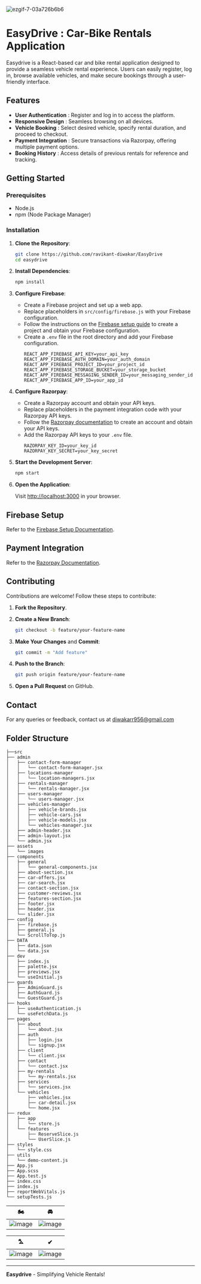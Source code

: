 ![ezgif-7-03a726b6b6](https://github.com/user-attachments/assets/e949e6e1-f217-40b7-89d4-0d46cc3f165e)


# EasyDrive : Car-Bike Rentals Application

Easydrive is a React-based car and bike rental application designed to provide a seamless vehicle rental experience. Users can easily register, log in, browse available vehicles, and make secure bookings through a user-friendly interface.

## Features

- **User Authentication** : Register and log in to access the platform.
- **Responsive Design** : Seamless browsing on all devices.
- **Vehicle Booking** : Select desired vehicle, specify rental duration, and proceed to checkout.
- **Payment Integration** : Secure transactions via Razorpay, offering multiple payment options.
- **Booking History** : Access details of previous rentals for reference and tracking.

## Getting Started

### Prerequisites

- Node.js
- npm (Node Package Manager)

### Installation

1. **Clone the Repository**:

   ```sh
   git clone https://github.com/ravikant-diwakar/EasyDrive
   cd easydrive
   ```

2. **Install Dependencies**:

   ```sh
   npm install
   ```

3. **Configure Firebase**:
   - Create a Firebase project and set up a web app.
   - Replace placeholders in `src/config/firebase.js` with your Firebase configuration.
   - Follow the instructions on the [Firebase setup guide](https://firebase.google.com/docs/web/setup?authuser=0&hl=en) to create a project and obtain your Firebase configuration.
   - Create a `.env` file in the root directory and add your Firebase configuration.
     ```env
     REACT_APP_FIREBASE_API_KEY=your_api_key
     REACT_APP_FIREBASE_AUTH_DOMAIN=your_auth_domain
     REACT_APP_FIREBASE_PROJECT_ID=your_project_id
     REACT_APP_FIREBASE_STORAGE_BUCKET=your_storage_bucket
     REACT_APP_FIREBASE_MESSAGING_SENDER_ID=your_messaging_sender_id
     REACT_APP_FIREBASE_APP_ID=your_app_id
     ```

4. **Configure Razorpay**:
   - Create a Razorpay account and obtain your API keys.
   - Replace placeholders in the payment integration code with your Razorpay API keys.
   - Follow the [Razorpay documentation](https://razorpay.com/docs/#home-payments) to create an account and obtain your API keys.
   - Add the Razorpay API keys to your `.env` file.
     ```env
     RAZORPAY_KEY_ID=your_key_id
     RAZORPAY_KEY_SECRET=your_key_secret
     ```

5. **Start the Development Server**:

   ```sh
   npm start
   ```

6. **Open the Application**:

   Visit [http://localhost:3000](http://localhost:3000) in your browser.

## Firebase Setup

Refer to the [Firebase Setup Documentation](https://firebase.google.com/docs/web/setup?authuser=0&hl=en).

## Payment Integration

Refer to the [Razorpay Documentation](https://razorpay.com/docs/#home-payments).

## Contributing

Contributions are welcome! Follow these steps to contribute:

1. **Fork the Repository**.
2. **Create a New Branch**:

   ```sh
   git checkout -b feature/your-feature-name
   ```

3. **Make Your Changes** and **Commit**:

   ```sh
   git commit -m "Add feature"
   ```

4. **Push to the Branch**:

   ```sh
   git push origin feature/your-feature-name
   ```

5. **Open a Pull Request** on GitHub.

## Contact

For any queries or feedback, contact us at diwakarr956@gmail.com

## Folder Structure

```plaintext
├──src
├── admin
│   ├── contact-form-manager
│   │   └── contact-form-manager.jsx
│   ├── locations-manager
│   │   └── location-managers.jsx
│   ├── rentals-manager
│   │   └── rentals-manager.jsx
│   ├── users-manager
│   │   └── users-manager.jsx
│   ├── vehicles-manager
│   │   ├── vehicle-brands.jsx
│   │   ├── vehicle-cars.jsx
│   │   ├── vehicle-models.jsx
│   │   └── vehicles-manager.jsx
│   ├── admin-header.jsx
│   ├── admin-layout.jsx
│   └── admin.jsx
├── assets
│   └── images
├── components
│   ├── general
│   │   └── general-components.jsx
│   ├── about-section.jsx
│   ├── car-offers.jsx
│   ├── car-search.jsx
│   ├── contact-section.jsx
│   ├── customer-reviews.jsx
│   ├── features-section.jsx
│   ├── footer.jsx
│   ├── header.jsx
│   └── slider.jsx
├── config
│   ├── firebase.js
│   ├── general.js
│   └── ScrollToTop.js
├── DATA
│   ├── data.json
│   └── data.jsx
├── dev
│   ├── index.js
│   ├── palette.jsx
│   ├── previews.jsx
│   └── useInitial.js
├── guards
│   ├── AdminGuard.js
│   ├── AuthGuard.js
│   └── GuestGuard.js
├── hooks
│   ├── useAuthentication.js
│   └── useFetchData.js
├── pages
│   ├── about
│   │   └── about.jsx
│   ├── auth
│   │   ├── login.jsx
│   │   └── signup.jsx
│   ├── client
│   │   └── client.jsx
│   ├── contact
│   │   └── contact.jsx
│   ├── my-rentals
│   │   └── my-rentals.jsx
│   ├── services
│   │   └── services.jsx
│   └── vehicles
│       ├── vehicles.jsx
│       ├── car-detail.jsx
│       └── home.jsx
├── redux
│   ├── app
│   │   └── store.js
│   └── features
│       ├── ReserveSlice.js
│       └── UserSlice.js
├── styles
│   └── style.css
├── utils
│   └── demo-content.js
├── App.js
├── App.scss
├── App.test.js
├── index.css
├── index.js
├── reportWebVitals.js
└── setupTests.js
```

| 🏍️ | 🚘 |
|------|------|
| ![image](https://github.com/user-attachments/assets/65dbda30-f896-4873-9f09-a81286645e1f) | ![image](https://github.com/user-attachments/assets/35b461e2-33ed-4341-934a-e7deee5f6c42) |




| ⛍ | ✔ |
|---------|--------|
| ![image](https://github.com/user-attachments/assets/c94033e4-a2d7-4632-944f-6c7052720af7) | ![image](https://github.com/user-attachments/assets/ac31d377-f14c-4b86-8ec4-e8c7a69de8dd) |



---

**Easydrive** - Simplifying Vehicle Rentals!

